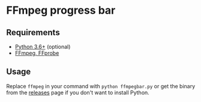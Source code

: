 # FFmpeg progress bar
## Requirements
- [Python 3.6+](https://www.python.org/downloads/) (optional)
- [FFmpeg, FFprobe](https://www.gyan.dev/ffmpeg/builds/)

## Usage
Replace `ffmpeg` in your command with `python ffmpegbar.py` or get the binary from the [releases](https://google.com) page if you don't want to install Python.